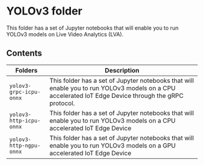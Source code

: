 # YOLOv3 folder
This folder has a set of Jupyter notebooks that will enable you to run YOLOv3 models on Live Video Analytics (LVA).

## Contents

| Folders              		    | Description                                       |
|-------------------------------|---------------------------------------------------|
| `yolov3-grpc-icpu-onnx`   	| This folder has a set of Jupyter notebooks that will enable you to run YOLOv3 models on a CPU accelerated IoT Edge Device through the gRPC protocol.											        |
| `yolov3-http-icpu-onnx`   	| This folder has a set of Jupyter notebooks that will enable you to run YOLOv3 models on a CPU accelerated IoT Edge Device											        |
| `yolov3-http-ngpu-onnx`		| This folder has a set of Jupyter notebooks that will enable you to run YOLOv3 models on a GPU accelerated IoT Edge Device											        |


